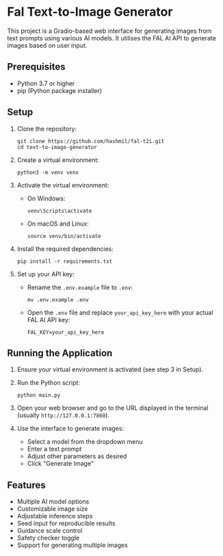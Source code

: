 # Fal Text-to-Image Generator

This project is a Gradio-based web interface for generating images from text prompts using various AI models. It utilises the FAL AI API to generate images based on user input.

## Prerequisites

- Python 3.7 or higher
- pip (Python package installer)

## Setup

1. Clone the repository:
   ```
   git clone https://github.com/hashmil/fal-t2i.git
   cd text-to-image-generator
   ```

2. Create a virtual environment:
   ```
   python3 -m venv venv
   ```

3. Activate the virtual environment:
   - On Windows:
     ```
     venv\Scripts\activate
     ```
   - On macOS and Linux:
     ```
     source venv/bin/activate
     ```

4. Install the required dependencies:
   ```
   pip install -r requirements.txt
   ```

5. Set up your API key:
   - Rename the `.env.example` file to `.env`:
     ```
     mv .env.example .env
     ```
   - Open the `.env` file and replace `your_api_key_here` with your actual FAL AI API key:
     ```
     FAL_KEY=your_api_key_here
     ```

## Running the Application

1. Ensure your virtual environment is activated (see step 3 in Setup).

2. Run the Python script:
   ```
   python main.py
   ```

3. Open your web browser and go to the URL displayed in the terminal (usually `http://127.0.0.1:7860`).

4. Use the interface to generate images:
   - Select a model from the dropdown menu
   - Enter a text prompt
   - Adjust other parameters as desired
   - Click "Generate Image"

## Features

- Multiple AI model options
- Customizable image size
- Adjustable inference steps
- Seed input for reproducible results
- Guidance scale control
- Safety checker toggle
- Support for generating multiple images

